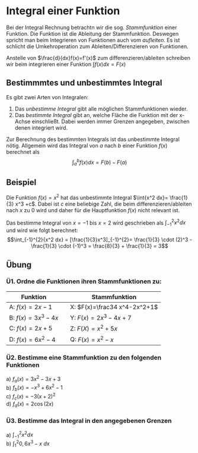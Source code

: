 # Integral einer Funktion

Bei der Integral Rechnung betrachtn wir die sog. *Stammfunktion* einer Funktion. 
Die Funktion ist die Ableitung der Stammfunktion. 
Deswegen spricht man beim Integrieren von Funktionen auch vom *aufleiten*. 
Es ist schlicht die Umkehroperation zum Ableiten/Differenzieren von Funktionen.

Anstelle von $\frac{d}{dx}f(x)=f'(x)$ zum differenzieren/ableiten schreiben wir beim integrieren einer Funktion $\int{f(x) dx}=F(x)$

## Bestimmmtes und unbestimmtes Integral

Es gibt zwei Arten von Integralen:

1. Das *unbestimme Integral* gibt alle möglichen Stammfunktionen wieder.
2. Das *bestimmte Integral* gibt an, welche Fläche die Funktion mit der x-Achse einschließt.
Dabei werden immer Grenzen angegeben, zwischen denen integriert wird.

Zur Berechnung des bestimmten Integrals ist das unbestimmte Integral nötig. Allgemein wird das Integral von $a$ nach $b$ einer Funktion $f(x)$ berechnet als $$\int_{a}^{b}{f(x) dx} = F(b)-F(a)$$

## Beispiel
Die Funktion $f(x)=x^2$ hat das unbestimmte Integral $\int{x^2 dx}= \frac{1}{3} x^3 +c$. Dabei ist $c$ eine beliebige Zahl, die beim differenzieren/ableiten nach $x$ zu $0$ wird und daher für die Hauptfunktion $f(x)$ nicht relevant ist.

Das bestimme Integral von $x=-1$ bis $x=2$ wird geschrieben als $\int_{-1}^{2}{x^2 dx}$ und wird wie folgt berechnet:
$$\int_{-1}^{2}{x^2 dx} = [\frac{1}{3}x^3]_{-1}^{2}= \frac{1}{3} \cdot (2)^3 - \frac{1}{3} \cdot (-1)^3 = \frac{8}{3} + \frac{1}{3} = 3$$

## Übung

### Ü1. Ordne die Funktionen ihren Stammfunktionen zu:

| Funktion|            | Stammfunktion              |
|---               |---|---                         |
|A: $f(x)= 2x-1$   |   |X: $F(x)=\frac34 x^4-2x^2+1$|
|B: $f(x)=3x^3-4x$ |   |Y: $F(x)=2x^3 - 4x+7$       |
|C: $f(x)=2x+5$    |   |Z: $F(X)=x^2+5x$            |
|D: $f(x)=6x^2-4$  |   |Q: $F(x)=x^2-x$             |

### Ü2. Bestimme eine Stammfunktion zu den folgenden Funktionen

 a) $f_a(x)= 3x^2-3x+3$  
 b) $f_b(x)= -x^3+6x^2-1$  
 c) $f_c(x)= -3(x+2)^2$  
 d) $f_d(x)= 2\cos(2x)$

 ### Ü3. Bestimme das Integral in den angegebenen Grenzen

 a) $\int_{-1}^{2} x^2 dx$  
 b) $\int_{1}^{2}{0{,}6x^3-x}\ dx$
